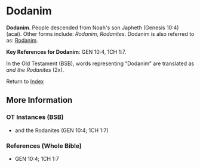 # Dodanim
**Dodanim**. 
People descended from Noah's son Japheth (Genesis 10:4) (acai). 
Other forms include: 
*Rodanim*, *Rodanites*. 
Dodanim is also referred to as: 
[Rodanim](group:Rodanim.md). 


**Key References for Dodanim**: 
GEN 10:4, 1CH 1:7. 


In the Old Testament (BSB), words representing “Dodanim” are translated as 
*and the Rodanites* (2x). 




Return to [Index](00-Index.md)

## More Information

### OT Instances (BSB)

* and the Rodanites (GEN 10:4; 1CH 1:7)



### References (Whole Bible)

* GEN 10:4; 1CH 1:7



